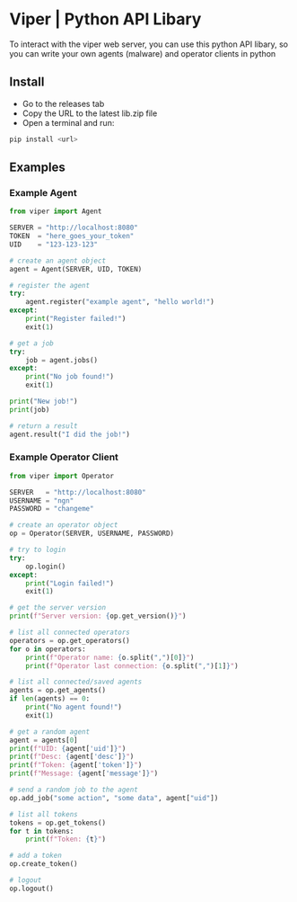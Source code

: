 # Viper | Python API Libary 
To interact with the viper web server, you can use this python API libary,
so you can write your own agents (malware) and operator clients in python 

## Install
- Go to the releases tab 
- Copy the URL to the latest lib.zip file 
- Open a terminal and run:
```bash
pip install <url>
```

## Examples
### Example Agent
```python
from viper import Agent 

SERVER = "http://localhost:8080"
TOKEN  = "here_goes_your_token"
UID    = "123-123-123"

# create an agent object
agent = Agent(SERVER, UID, TOKEN)

# register the agent 
try:
    agent.register("example agent", "hello world!")
except:
    print("Register failed!")
    exit(1)

# get a job
try:
    job = agent.jobs()
except:
    print("No job found!")
    exit(1)

print("New job!")
print(job)

# return a result
agent.result("I did the job!")
```

### Example Operator Client 
```python
from viper import Operator 

SERVER   = "http://localhost:8080"
USERNAME = "ngn"
PASSWORD = "changeme"

# create an operator object
op = Operator(SERVER, USERNAME, PASSWORD)

# try to login
try:
    op.login()
except:
    print("Login failed!")
    exit(1)

# get the server version
print(f"Server version: {op.get_version()}")

# list all connected operators
operators = op.get_operators()
for o in operators:
    print(f"Operator name: {o.split(",")[0]}")
    print(f"Operator last connection: {o.split(",")[1]}")

# list all connected/saved agents
agents = op.get_agents()
if len(agents) == 0:
    print("No agent found!")
    exit(1)

# get a random agent
agent = agents[0]
print(f"UID: {agent['uid']}")
print(f"Desc: {agent['desc']}")
print(f"Token: {agent['token']}")
print(f"Message: {agent['message']}")

# send a random job to the agent 
op.add_job("some action", "some data", agent["uid"])

# list all tokens
tokens = op.get_tokens()
for t in tokens:
    print(f"Token: {t}")

# add a token 
op.create_token()

# logout
op.logout()
```
